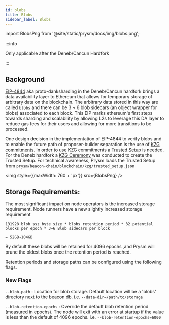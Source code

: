 ```yaml
---
id: blobs
title: Blobs
sidebar_label: Blobs
---
```


import BlobsPng from '@site/static/prysm/docs/img/blobs.png';


:::info

Only applicable after the Deneb/Cancun Hardfork

:::

## Background

[EIP-4844](https://eips.ethereum.org/EIPS/eip-4844) aka proto-danksharding in the Deneb/Cancun hardfork brings a data availability layer to Ethereum that allows for temporary storage of arbitrary data on the blockchain. The arbitrary data stored in this way are called `blobs` and there can be 3 ~ 6 blob sidecars (an object wrapper for blobs) associated to each block. This EIP marks ethereum's first steps towards sharding and scalability by allowing L2s to leverage this DA layer to reduce gas fees for their users and allowing for more transitions to be processed.

One design decision in the implementation of EIP-4844 to verify blobs and to enable the future path of proposer-builder separation is the use of [KZG commitments](https://dankradfeist.de/ethereum/2020/06/16/kate-polynomial-commitments.html). In order to use KZG commitments a [Trusted Setup](https://vitalik.eth.limo/general/2022/03/14/trustedsetup.html) is needed. For the Deneb hardfork a [KZG Ceremony](https://github.com/ethereum/kzg-ceremony/tree/main) was conducted to create the Trusted Setup. For technical awareness, Prysm loads the Trusted Setup from `prysm/beacon-chain/blockchain/kzg/trusted_setup.json`

<img style={{maxWidth: 760 + 'px'}} src={BlobsPng} />

## Storage Requirements: 

The most significant impact on node operators is the increased storage requirement. Node runners have a new slightly increased storage requirement 

```
131928 blob ssz byte size * blobs retention period * 32 potential blocks per epoch * 3~6 Blob sidecars per block 

= 52GB~104GB
```

By default these blobs will be retained for 4096 epochs ,and Prysm will prune the oldest blobs once the retention period is reached.

Retention periods and storage paths can be configured using the following flags.

### New Flags

`--blob-path` : Location for blob storage. Default location will be a 'blobs' directory next to the beacon db. i.e. `--data-dir=/path/to/storage`

`--blob-retention-epochs` :  Override the default blob retention period (measured in epochs). The node will exit with an error at startup if the value is less than the default of 4096 epochs. i.e. `--blob-retention-epochs=6000`
